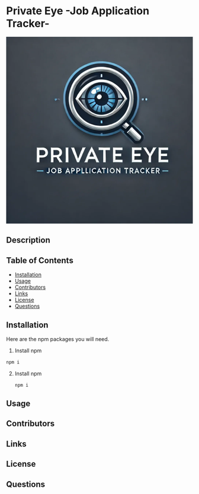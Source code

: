 # Private Eye -Job Application Tracker-
![image_alt](https://github.com/Ajthompson88/Project2/blob/7dcaebf15e775ea964c41293b377bad0f9b828d9/DALLE_2025-03-03_19.58.35_-_A_refined_and_modern_logo_for_Private_Eye_job_application_tracker._The_design_features_a_clean_and_symmetrical_eye_icon_seamlessly_integrated_with_a.webp)


## Description


## Table of Contents
- [Installation](#Installation)
- [Usage](#Usage)
- [Contributors](#Contributors)
- [Links](#Links)
- [License](#license)
- [Questions](#Questions)
        
## Installation
Here are the npm packages you will need.
 1. Install npm
   ```sh
   npm i 
   ```
2. Install npm 
   ```sh
   npm i 
   ```

## Usage



## Contributors



## Links

## License

## Questions








